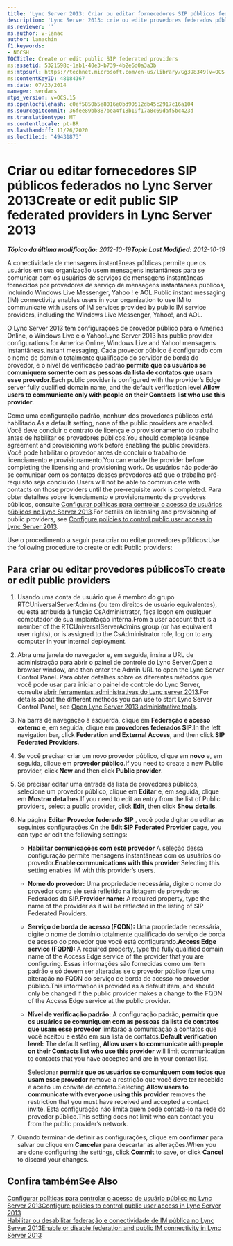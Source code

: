 ```yaml
---
title: 'Lync Server 2013: Criar ou editar fornecedores SIP públicos federados'
description: 'Lync Server 2013: crie ou edite provedores federados públicos SIP.'
ms.reviewer: ''
ms.author: v-lanac
author: lanachin
f1.keywords:
- NOCSH
TOCTitle: Create or edit public SIP federated providers
ms:assetid: 5321598c-1ab1-40e3-b739-4b2e6d0a3a3b
ms:mtpsurl: https://technet.microsoft.com/en-us/library/Gg398349(v=OCS.15)
ms:contentKeyID: 48184167
ms.date: 07/23/2014
manager: serdars
mtps_version: v=OCS.15
ms.openlocfilehash: c0ef5850b5e8016e0bd90512db45c2917c16a104
ms.sourcegitcommit: 36fee89bb887bea4f18b19f17a8c69daf5bc423d
ms.translationtype: MT
ms.contentlocale: pt-BR
ms.lasthandoff: 11/26/2020
ms.locfileid: "49431873"
---
```

# <a name="create-or-edit-public-sip-federated-providers-in-lync-server-2013"></a><span data-ttu-id="da399-103">Criar ou editar fornecedores SIP públicos federados no Lync Server 2013</span><span class="sxs-lookup"><span data-stu-id="da399-103">Create or edit public SIP federated providers in Lync Server 2013</span></span>

<div data-xmlns="http://www.w3.org/1999/xhtml">

<div class="topic" data-xmlns="http://www.w3.org/1999/xhtml" data-msxsl="urn:schemas-microsoft-com:xslt" data-cs="https://msdn.microsoft.com/">

<div data-asp="https://msdn2.microsoft.com/asp">



</div>

<div id="mainSection">

<div id="mainBody"><span data-ttu-id="da399-104">

<span> </span></span><span class="sxs-lookup"><span data-stu-id="da399-104">

<span> </span></span></span>

<span data-ttu-id="da399-105">_**Tópico da última modificação:** 2012-10-19_</span><span class="sxs-lookup"><span data-stu-id="da399-105">_**Topic Last Modified:** 2012-10-19_</span></span>

<span data-ttu-id="da399-106">A conectividade de mensagens instantâneas públicas permite que os usuários em sua organização usem mensagens instantâneas para se comunicar com os usuários de serviços de mensagens instantâneas fornecidos por provedores de serviço de mensagens instantâneas públicos, incluindo Windows Live Messenger, Yahoo \! e AOL.</span><span class="sxs-lookup"><span data-stu-id="da399-106">Public instant messaging (IM) connectivity enables users in your organization to use IM to communicate with users of IM services provided by public IM service providers, including the Windows Live Messenger, Yahoo\!, and AOL.</span></span>

<span data-ttu-id="da399-107">O Lync Server 2013 tem configurações de provedor público para o America Online, o Windows Live e o Yahoo\!</span><span class="sxs-lookup"><span data-stu-id="da399-107">Lync Server 2013 has public provider configurations for America Online, Windows Live and Yahoo\!</span></span> <span data-ttu-id="da399-108">mensagens instantâneas.</span><span class="sxs-lookup"><span data-stu-id="da399-108">instant messaging.</span></span> <span data-ttu-id="da399-109">Cada provedor público é configurado com o nome de domínio totalmente qualificado do servidor de borda do provedor, e o nível de verificação padrão **permite que os usuários se comuniquem somente com as pessoas da lista de contatos que usam esse provedor**.</span><span class="sxs-lookup"><span data-stu-id="da399-109">Each public provider is configured with the provider’s Edge server fully qualified domain name, and the default verification level **Allow users to communicate only with people on their Contacts list who use this provider**.</span></span>

<span data-ttu-id="da399-110">Como uma configuração padrão, nenhum dos provedores públicos está habilitado.</span><span class="sxs-lookup"><span data-stu-id="da399-110">As a default setting, none of the public providers are enabled.</span></span> <span data-ttu-id="da399-111">Você deve concluir o contrato de licença e o provisionamento do trabalho antes de habilitar os provedores públicos.</span><span class="sxs-lookup"><span data-stu-id="da399-111">You should complete license agreement and provisioning work before enabling the public providers.</span></span> <span data-ttu-id="da399-112">Você pode habilitar o provedor antes de concluir o trabalho de licenciamento e provisionamento.</span><span class="sxs-lookup"><span data-stu-id="da399-112">You can enable the provider before completing the licensing and provisioning work.</span></span> <span data-ttu-id="da399-113">Os usuários não poderão se comunicar com os contatos desses provedores até que o trabalho pré-requisito seja concluído.</span><span class="sxs-lookup"><span data-stu-id="da399-113">Users will not be able to communicate with contacts on those providers until the pre-requisite work is completed.</span></span> <span data-ttu-id="da399-114">Para obter detalhes sobre licenciamento e provisionamento de provedores públicos, consulte [Configurar políticas para controlar o acesso de usuários públicos no Lync Server 2013](lync-server-2013-configure-policies-to-control-public-user-access.md).</span><span class="sxs-lookup"><span data-stu-id="da399-114">For details on licensing and provisioning of public providers, see [Configure policies to control public user access in Lync Server 2013](lync-server-2013-configure-policies-to-control-public-user-access.md).</span></span>

<span data-ttu-id="da399-115">Use o procedimento a seguir para criar ou editar provedores públicos:</span><span class="sxs-lookup"><span data-stu-id="da399-115">Use the following procedure to create or edit Public providers:</span></span>

<div>

## <a name="to-create-or-edit-public-providers"></a><span data-ttu-id="da399-116">Para criar ou editar provedores públicos</span><span class="sxs-lookup"><span data-stu-id="da399-116">To create or edit public providers</span></span>

1.  <span data-ttu-id="da399-117">Usando uma conta de usuário que é membro do grupo RTCUniversalServerAdmins (ou tem direitos de usuário equivalentes), ou está atribuída à função CsAdministrator, faça logon em qualquer computador de sua implantação interna.</span><span class="sxs-lookup"><span data-stu-id="da399-117">From a user account that is a member of the RTCUniversalServerAdmins group (or has equivalent user rights), or is assigned to the CsAdministrator role, log on to any computer in your internal deployment.</span></span>

2.  <span data-ttu-id="da399-118">Abra uma janela do navegador e, em seguida, insira a URL de administração para abrir o painel de controle do Lync Server.</span><span class="sxs-lookup"><span data-stu-id="da399-118">Open a browser window, and then enter the Admin URL to open the Lync Server Control Panel.</span></span> <span data-ttu-id="da399-119">Para obter detalhes sobre os diferentes métodos que você pode usar para iniciar o painel de controle do Lync Server, consulte [abrir ferramentas administrativas do Lync server 2013](lync-server-2013-open-lync-server-administrative-tools.md).</span><span class="sxs-lookup"><span data-stu-id="da399-119">For details about the different methods you can use to start Lync Server Control Panel, see [Open Lync Server 2013 administrative tools](lync-server-2013-open-lync-server-administrative-tools.md).</span></span>

3.  <span data-ttu-id="da399-120">Na barra de navegação à esquerda, clique em **Federação e acesso externo** e, em seguida, clique em **provedores federados SIP**.</span><span class="sxs-lookup"><span data-stu-id="da399-120">In the left navigation bar, click **Federation and External Access**, and then click **SIP Federated Providers**.</span></span>

4.  <span data-ttu-id="da399-121">Se você precisar criar um novo provedor público, clique em **novo** e, em seguida, clique em **provedor público**.</span><span class="sxs-lookup"><span data-stu-id="da399-121">If you need to create a new Public provider, click **New** and then click **Public provider**.</span></span>

5.  <span data-ttu-id="da399-122">Se precisar editar uma entrada da lista de provedores públicos, selecione um provedor público, clique em **Editar** e, em seguida, clique em **Mostrar detalhes**.</span><span class="sxs-lookup"><span data-stu-id="da399-122">If you need to edit an entry from the list of Public providers, select a public provider, click **Edit**, then click **Show details**.</span></span>

6.  <span data-ttu-id="da399-123">Na página **Editar Provedor federado SIP** , você pode digitar ou editar as seguintes configurações:</span><span class="sxs-lookup"><span data-stu-id="da399-123">On the **Edit SIP Federated Provider** page, you can type or edit the following settings:</span></span>
    
      - <span data-ttu-id="da399-124">**Habilitar comunicações com este provedor**   A seleção dessa configuração permite mensagens instantâneas com os usuários do provedor.</span><span class="sxs-lookup"><span data-stu-id="da399-124">**Enable communications with this provider**   Selecting this setting enables IM with this provider’s users.</span></span>
    
      - <span data-ttu-id="da399-125">**Nome do provedor:**   Uma propriedade necessária, digite o nome do provedor como ele será refletido na listagem de provedores Federados da SIP.</span><span class="sxs-lookup"><span data-stu-id="da399-125">**Provider name:**   A required property, type the name of the provider as it will be reflected in the listing of SIP Federated Providers.</span></span>
    
      - <span data-ttu-id="da399-126">**Serviço de borda de acesso (FQDN):**   Uma propriedade necessária, digite o nome de domínio totalmente qualificado do serviço de borda de acesso do provedor que você está configurando.</span><span class="sxs-lookup"><span data-stu-id="da399-126">**Access Edge service (FQDN):**   A required property, type the fully qualified domain name of the Access Edge service of the provider that you are configuring.</span></span> <span data-ttu-id="da399-127">Essas informações são fornecidas como um item padrão e só devem ser alteradas se o provedor público fizer uma alteração no FQDN do serviço de borda de acesso no provedor público.</span><span class="sxs-lookup"><span data-stu-id="da399-127">This information is provided as a default item, and should only be changed if the public provider makes a change to the FQDN of the Access Edge service at the public provider.</span></span>
    
      - <span data-ttu-id="da399-128">**Nível de verificação padrão:**   A configuração padrão, **permitir que os usuários se comuniquem com as pessoas da lista de contatos que usam esse provedor** limitarão a comunicação a contatos que você aceitou e estão em sua lista de contatos.</span><span class="sxs-lookup"><span data-stu-id="da399-128">**Default verification level:**   The default setting, **Allow users to communicate with people on their Contacts list who use this provider** will limit communication to contacts that you have accepted and are in your contact list.</span></span>
        
        <span data-ttu-id="da399-129">Selecionar **permitir que os usuários se comuniquem com todos que usam esse provedor** remove a restrição que você deve ter recebido e aceito um convite de contato.</span><span class="sxs-lookup"><span data-stu-id="da399-129">Selecting **Allow users to communicate with everyone using this provider** removes the restriction that you must have received and accepted a contact invite.</span></span> <span data-ttu-id="da399-130">Esta configuração não limita quem pode contatá-lo na rede do provedor público.</span><span class="sxs-lookup"><span data-stu-id="da399-130">This setting does not limit who can contact you from the public provider’s network.</span></span>

7.  <span data-ttu-id="da399-131">Quando terminar de definir as configurações, clique em **confirmar** para salvar ou clique em **Cancelar** para descartar as alterações.</span><span class="sxs-lookup"><span data-stu-id="da399-131">When you are done configuring the settings, click **Commit** to save, or click **Cancel** to discard your changes.</span></span>

</div>

<div>

## <a name="see-also"></a><span data-ttu-id="da399-132">Confira também</span><span class="sxs-lookup"><span data-stu-id="da399-132">See Also</span></span>


[<span data-ttu-id="da399-133">Configurar políticas para controlar o acesso de usuário público no Lync Server 2013</span><span class="sxs-lookup"><span data-stu-id="da399-133">Configure policies to control public user access in Lync Server 2013</span></span>](lync-server-2013-configure-policies-to-control-public-user-access.md)  
[<span data-ttu-id="da399-134">Habilitar ou desabilitar federação e conectividade de IM pública no Lync Server 2013</span><span class="sxs-lookup"><span data-stu-id="da399-134">Enable or disable federation and public IM connectivity in Lync Server 2013</span></span>](lync-server-2013-enable-or-disable-federation-and-public-im-connectivity.md)  
  

<span data-ttu-id="da399-135"></div>

</div>

<span> </span>

</div>

</div>

</span><span class="sxs-lookup"><span data-stu-id="da399-135"></div>

</div>

<span> </span>

</div>

</div>

</span></span></div>

